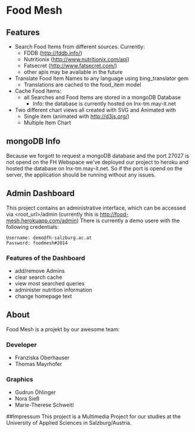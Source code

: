# Food Mesh

## Features
+ Search Food Items from different sources. Currently:
	+ FDDB (http://fddb.info/)
    + Nutritionix (http://www.nutritionix.com/api)
    + Fatsecret (http://www.fatsecret.com/)
    + other apis may be available in the future
+ Translate Food Item Names to any language using bing_translator gem
    + Translations are cached to the food_item model
+ Cache Food Items:
	+ all Searches and Food Items are stored in a mongoDB Database
    	+ Info: the database is currently hosted on lnx-tm.may-it.net
+ Two different chart views all created with SVG and Animated with
	+ Single item (animated with http://d3js.org/)
    + Multiple Item Chart


## mongoDB Info
Because we forgott to request a mongoDB database and the port 27027 is not opend on the FH Webspace we've deployed our project to heroku and hosted the database on lnx-tm.may-it.net.
So if the port is opend on the server, the application should be running without any issues.


## Admin Dashboard
This project contains an administrative interface, which can be accessed via <root_url>/admin (currently this is http://food-mesh.herokuapp.com/admin)
There is currently a demo usere with the following credentials:

	Username: demo@fh-salzburg.ac.at
	Password: foodmesh#2014


### Features of the Dashboard
+ add/remove Admins
+ clear search cache
+ view most searched queries
+ administer nutrition information
+ change homepage text


## About
Food Mesh is a projekt by our awesome team:

### Developer
+ Franziska Oberhauser
+ Thomas Mayrhofer

### Graphics
+ Gudrun Öhlinger
+ Nora Sieß
+ Marie-Therese Schweitl

##Impressum
This project is a Multimedia Project for our studies at the University of Applied Sciences in Salzburg/Austria.